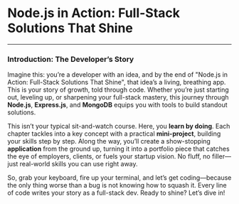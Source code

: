 # Node.js in Action: Full-Stack Solutions That Shine
---
### Introduction: The Developer’s Story
Imagine this: you’re a developer with an idea, and by the end of "Node.js in Action: Full-Stack Solutions That Shine", that idea’s a living, breathing app. This is your story of growth, told through code. Whether you’re just starting out, leveling up, or sharpening your full-stack mastery, this journey through **Node.js**, **Express.js**, and **MongoDB** equips you with tools to build standout solutions.

This isn’t your typical sit-and-watch course. Here, you **learn by doing**. Each chapter tackles into a key concept with a practical **mini-project**, building your skills step by step. Along the way, you’ll create a show-stopping **application** from the ground up, turning it into a portfolio piece that catches the eye of employers, clients, or fuels your startup vision. No fluff, no filler—just real-world skills you can use right away.

So, grab your keyboard, fire up your terminal, and let’s get coding—because the only thing worse than a bug is not knowing how to squash it. Every line of code writes your story as a full-stack dev. Ready to shine? Let’s dive in!
